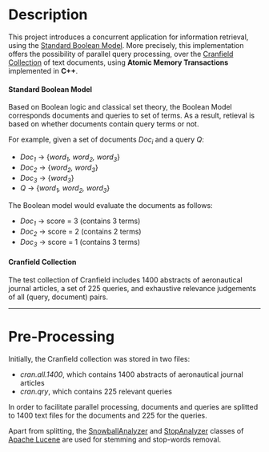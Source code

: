 # Description

This project introduces a concurrent application for information retrieval, using the [Standard Boolean Model](https://en.wikipedia.org/wiki/Standard_Boolean_model). 
More precisely, this implementation offers the possibility of parallel query processing, over the [Cranfield Collection](http://ir.dcs.gla.ac.uk/resources/test_collections/cran/) of text documents, using **Atomic Memory Transactions** implemented in **C++**. 

#### Standard Boolean Model

Based on Boolean logic and classical set theory, the Boolean Model corresponds documents and queries to set of terms. As a result, retieval is based on whether documents contain query terms or not. 

For example, given a set of documents *Doc<sub>i</sub>* and a query *Q*:

* *Doc<sub>1</sub>* -> {*word<sub>1</sub>, word<sub>2</sub>, word<sub>3</sub>*}
* *Doc<sub>2</sub>* -> {*word<sub>2</sub>, word<sub>3</sub>*}
* *Doc<sub>3</sub>* -> {*word<sub>3</sub>*}
* *Q* -> {*word<sub>1</sub>, word<sub>2</sub>, word<sub>3</sub>*}

The Boolean model would evaluate the documents as follows: 

* *Doc<sub>1</sub>* -> score = 3 (contains 3 terms)
* *Doc<sub>2</sub>* -> score = 2 (contains 2 terms)
* *Doc<sub>3</sub>* -> score = 1 (contains 3 terms)

#### Cranfield Collection

The test collection of Cranfield includes 1400 abstracts of aeronautical journal articles, a set of 225 queries, and exhaustive relevance judgements of all (query, document) pairs. 

---

# Pre-Processing

Initially, the Cranfield collection was stored in two files:

* *cran.all.1400*, which contains 1400 abstracts of aeronautical journal articles
* *cran.qry*, which contains 225 relevant queries

In order to facilitate parallel processing, documents and queries are splitted to 1400 text files for the documents and 225 for the queries. 

Apart from splitting, the [SnowballAnalyzer](https://lucene.apache.org/core/4_0_0/analyzers-common/org/apache/lucene/analysis/snowball/SnowballAnalyzer.html) and [StopAnalyzer](https://lucene.apache.org/core/4_0_0/analyzers-common/org/apache/lucene/analysis/core/StopAnalyzer.html) classes of [Apache Lucene](https://lucene.apache.org/) are used for stemming and stop-words removal. 



